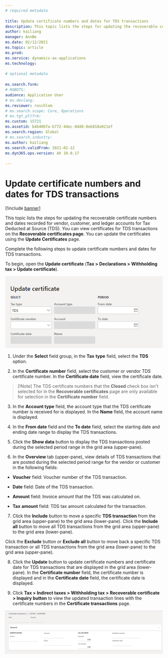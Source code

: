 ```yaml
---
# required metadata

title: Update certificate numbers and dates for TDS transactions
description: This topic lists the steps for updating the recoverable certificate numbers and dates recorded for vendor, customer, and ledger accounts for Tax Deducted at Source (TDS). 
author: kailiang
manager: AnnBe
ms.date: 02/12/2021
ms.topic: article
ms.prod: 
ms.service: dynamics-ax-applications
ms.technology: 

# optional metadata

ms.search.form: 
# ROBOTS: 
audience: Application User
# ms.devlang: 
ms.reviewer: roschlom
# ms.search.scope: Core, Operations
# ms.tgt_pltfrm: 
ms.custom: 15721
ms.assetid: b4b406fa-b772-44ec-8dd8-8eb818a921ef
ms.search.region: Global
# ms.search.industry: 
ms.author: kailiang
ms.search.validFrom: 2021-02-12
ms.dyn365.ops.version: AX 10.0.17

---
```


# Update certificate numbers and dates for TDS transactions

[!include [banner](../includes/banner.md)]

This topic lists the steps for updating the recoverable certificate numbers and dates recorded for vendor, customer, and ledger accounts for Tax Deducted at Source (TDS). You can view certificates for TDS transactions on the **Recoverable certificates page**. You can update the certificates using the **Update Certificates** page.

Complete the following steps to update certificate numbers and dates for TDS transactions.

To begin, open the **Update certificate** (**Tax > Declarations > Withholding tax > Update certificate**). 

 [![Update certificate](./media/apac-ind-TDS-45.png)](./media/apac-ind-TDS-45.png)

1. Under the **Select** field group, in the **Tax** **type** field, select the **TDS** option.

2. In the **Certificate number** field, select the customer or vendor TDS certificate number. In the **Certificate date** field, view the certificate date.

>   [!Note]
>   The TDS certificate numbers that the **Closed**  check box isn't selected for in the **Recoverable certificates** page are only available for selection in the **Certificate number**  field.   

3. In the **Account type** field, the account type that the TDS certificate number is received for is displayed. In the **Name** field, the account name is displayed.

4. In the **From date** field and the **To date** field, select the starting date and ending date range to display the TDS transactions.

5. Click the **Show data** button to display the TDS transactions posted during the selected period range in the grid area (upper-pane).

6. In the **Overview** tab (upper-pane), view details of TDS transactions that are posted during the selected period range for the vendor or customer in the following fields:

- **Voucher** field: Voucher number of the TDS transaction.

- **Date** field: Date of the TDS transaction.

- **Amount** field: Invoice amount that the TDS was calculated on.

- **Tax** **amount** field: TDS tax amount calculated for the transaction.

7.  Click the **Include** button to move a specific **TDS transaction** from the grid area (upper-pane) to the grid area (lower-pane). Click the **Include all** button to move all TDS transactions from the grid area (upper-pane) to the grid area (lower-pane).

   Click the **Exclude** button or **Exclude all** button to move back a specific TDS transaction or all TDS transactions from the grid area (lower-pane) to the grid area (upper-pane).

8. Click the **Update** button to update certificate numbers and certificate date for TDS transactions that are displayed in the grid area (lower-pane). In the **Certificate number** field, the certificate number is displayed and in the **Certificate date** field, the certificate date is displayed.

9. Click **Tax > Indirect taxes > Withholding tax > Recoverable certificate > Inquiry button** to view the updated transaction lines with the certificate numbers in the **Certificate transactions** page.

 [![Certificate transactions](./media/apac-ind-TDS-46.png)](./media/apac-ind-TDS-46.png)
